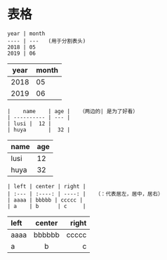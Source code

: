 # 表格
```
year | month
---- | ---   (用于分割表头)
2018 | 05
2019 | 06

```
year | month
---- | ---
2018 | 05
2019 | 06


```
|    name    | age |   （两边的| 是为了好看）
| ---------- | --- |
| lusi |  12 |
| huya       |  32 |

```
|    name    | age |
| ---------- | --- |
| lusi |  12 |
| huya       |  32 |

```
| left | center | right |
| :--- | :----: | ----: |   （：代表居左，居中，居右）
| aaaa | bbbbb | ccccc |
| a    | b      | c     |

```
| left | center | right |
| :--- | :----: | ----: |
| aaaa | bbbbbb | ccccc |
| a    | b      | c     |